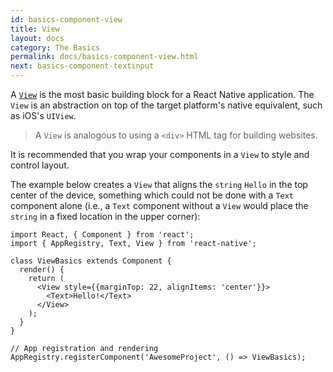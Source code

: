 ```yaml
---
id: basics-component-view
title: View
layout: docs
category: The Basics
permalink: docs/basics-component-view.html
next: basics-component-textinput
---
```


A [`View`](/react-native/docs/view.html#content) is the most basic building block for a React Native application. The `View` is an abstraction on top of the target platform's native equivalent, such as iOS's `UIView`.

> A `View` is analogous to using a `<div>` HTML tag for building websites.

It is recommended that you wrap your components in a `View` to style and control layout.

The example below creates a `View` that aligns the `string` `Hello` in the top center of the device, something which could not be done with a `Text` component alone (i.e., a `Text` component without a `View` would place the `string` in a fixed location in the upper corner):

```ReactNativeWebPlayer
import React, { Component } from 'react';
import { AppRegistry, Text, View } from 'react-native';

class ViewBasics extends Component {
  render() {
    return (
      <View style={{marginTop: 22, alignItems: 'center'}}>
        <Text>Hello!</Text>
      </View>
    );
  }
}

// App registration and rendering
AppRegistry.registerComponent('AwesomeProject', () => ViewBasics);
```
